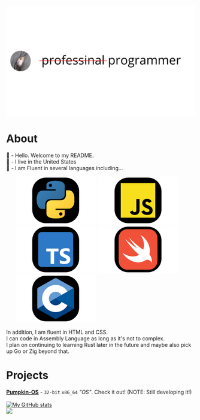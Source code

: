 <img src="https://github.com/KingUndeadCodes/KingUndeadCodes/raw/main/images/prof_pic.svg" style="display:inline;">

# About

👋 - Hello. Welcome to my README.\
🏴 - I live in the United States\
🧠 - I am Fluent in several languages including...

<ol>
    <img src="https://github.com/KingUndeadCodes/KingUndeadCodes/raw/main/images/python.svg" style="display:inline;">
    <img src="https://github.com/KingUndeadCodes/KingUndeadCodes/raw/main/images/javascript.svg" style="display:inline;">
    <img src="https://github.com/KingUndeadCodes/KingUndeadCodes/raw/main/images/typescript.svg" style="display:inline;">
    <img src="https://github.com/KingUndeadCodes/KingUndeadCodes/raw/main/images/swift.svg" style="display:inline;">
    <img src="https://github.com/KingUndeadCodes/KingUndeadCodes/raw/main/images/c.svg" style="display:inline;">
</ol>

<p>
    In addition, I am fluent in HTML and CSS.<br/>
    I can code in Assembly Language as long as it's not to complex.<br/>
    I plan on continuing to learning Rust later in the future and maybe also pick up Go or Zig beyond that.<br/>
</p>

# Projects

[**Pumpkin-OS**](https://github.com/KingUndeadCodes/Pumpkin-OS) - `32-bit` `x86_64` *"OS"*. Check it out! (NOTE: Still developing it!)\
\
[![My GitHub stats](https://github-readme-stats.vercel.app/api?username=KingUndeadCodes&theme=radical)](https://github.com/anuraghazra/github-readme-stats)\
![](https://komarev.com/ghpvc/?username=KingUndeadCodes)
